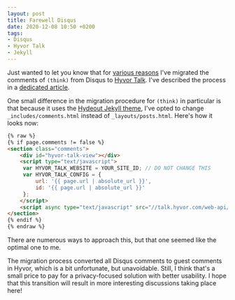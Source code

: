```yaml
---
layout: post
title: Farewell Disqus
date: 2020-12-08 10:50 +0200
tags:
- Disqus
- Hyvor Talk
- Jekyll
---
```


Just wanted to let you know that for [various reasons](https://fatfrogmedia.com/delete-disqus-comments-wordpress/) I've migrated the comments of `(think)` from
Disqus to [Hyvor Talk](https://talk.hyvor.com/). I've described the process in a [dedicated article](https://metaredux.com/posts/2020/12/07/migrating-from-disqus-to-hyvor-talk.html).

One small difference in the migration procedure for `(think)` in particular is that because it uses the [Hydeout Jekyll theme](https://github.com/fongandrew/hydeout),
I've opted to change `_includes/comments.html` instead of `_layouts/posts.html`. Here's how it looks now:

``` html
{% raw %}
{% if page.comments != false %}
<section class="comments">
    <div id="hyvor-talk-view"></div>
    <script type="text/javascript">
     var HYVOR_TALK_WEBSITE = YOUR_SITE_ID; // DO NOT CHANGE THIS
     var HYVOR_TALK_CONFIG = {
         url: '{{ page.url | absolute_url }}',
         id: '{{ page.url | absolute_url }}'
     };
    </script>
    <script async type="text/javascript" src="//talk.hyvor.com/web-api/embed"></script>
</section>
{% endif %}
{% endraw %}
```

There are numerous ways to approach this, but that one seemed like the optimal one to me.

The migration process converted all Disqus comments to guest comments in Hyvor, which is a bit unfortunate, but unavoidable.
Still, I think that's a small price to pay for a privacy-focused solution with better usability. I hope that this transition
will result in more interesting discussions taking place here!
